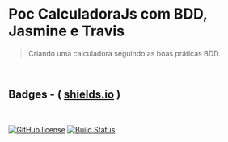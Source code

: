 # Poc CalculadoraJs com BDD, Jasmine e Travis

> Criando uma calculadora seguindo as boas práticas BDD.

<br>

<!-- Badges # https://shields.io/ -->

## Badges - ( [shields.io][shields.io] )

<br>

[![GitHub license][license-image]][license-url]
[![Build Status][travis-image]][travis-url]

<!-- Markdown link & images -->

[shields.io]: https://shields.io/
[license-image]: https://img.shields.io/github/license/martins86/poc-calculadora-js
[license-url]: https://github.com/martins86/poc-calculadora-js/blob/master/LICENSE
[travis-image]: https://travis-ci.com/martins86/poc-calculadora-js.svg?branch=master
[travis-url]: https://travis-ci.com/martins86/poc-calculadora-js
